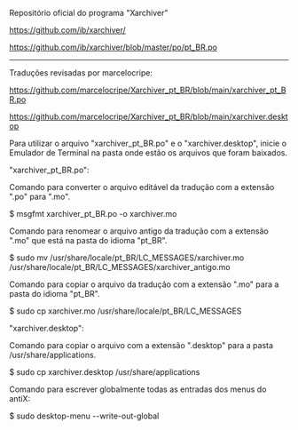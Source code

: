 Repositório oficial do programa "Xarchiver"

https://github.com/ib/xarchiver/

https://github.com/ib/xarchiver/blob/master/po/pt_BR.po

- - - - -

Traduções revisadas por marcelocripe:

https://github.com/marcelocripe/Xarchiver_pt_BR/blob/main/xarchiver_pt_BR.po

https://github.com/marcelocripe/Xarchiver_pt_BR/blob/main/xarchiver.desktop


Para utilizar o arquivo "xarchiver_pt_BR.po" e o "xarchiver.desktop", inicie o Emulador de Terminal na pasta onde estão os arquivos que foram baixados.

"xarchiver_pt_BR.po":

Comando para converter o arquivo editável da tradução com a extensão ".po" para ".mo".

$ msgfmt xarchiver_pt_BR.po -o xarchiver.mo

Comando para renomear o arquivo antigo da tradução com a extensão ".mo" que está na pasta do idioma "pt_BR".

$ sudo mv /usr/share/locale/pt_BR/LC_MESSAGES/xarchiver.mo /usr/share/locale/pt_BR/LC_MESSAGES/xarchiver_antigo.mo

Comando para copiar o arquivo da tradução com a extensão ".mo" para a pasta do idioma "pt_BR".

$ sudo cp xarchiver.mo /usr/share/locale/pt_BR/LC_MESSAGES


"xarchiver.desktop":

Comando para copiar o arquivo com a extensão ".desktop" para a pasta /usr/share/applications.

$ sudo cp xarchiver.desktop /usr/share/applications

Comando para escrever globalmente todas as entradas dos menus do antiX:

$ sudo desktop-menu --write-out-global
